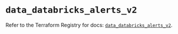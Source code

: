 # `data_databricks_alerts_v2`

Refer to the Terraform Registry for docs: [`data_databricks_alerts_v2`](https://registry.terraform.io/providers/databricks/databricks/1.91.0/docs/data-sources/alerts_v2).
